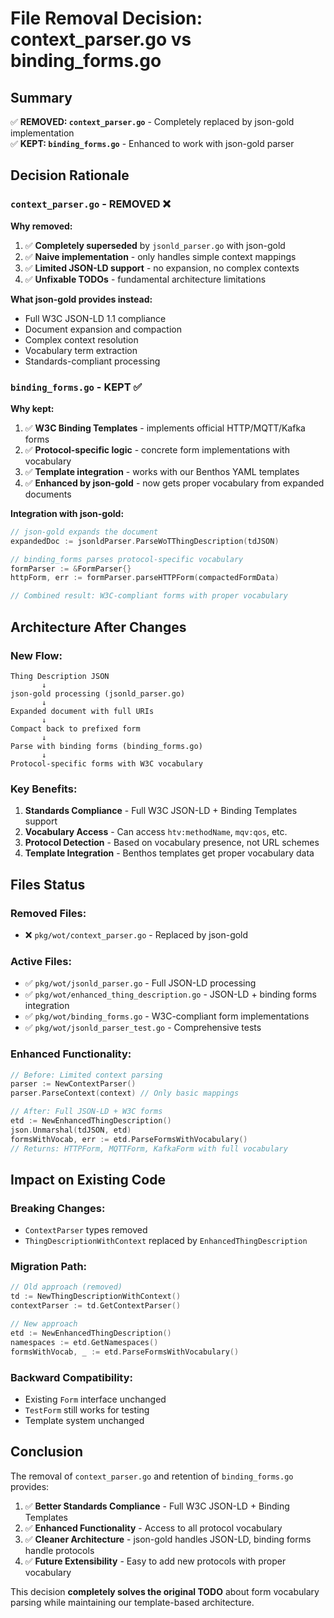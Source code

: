 # File Removal Decision: context_parser.go vs binding_forms.go

## Summary

✅ **REMOVED: `context_parser.go`** - Completely replaced by json-gold implementation  
✅ **KEPT: `binding_forms.go`** - Enhanced to work with json-gold parser

## Decision Rationale

### `context_parser.go` - **REMOVED** ❌

**Why removed:**
1. ✅ **Completely superseded** by `jsonld_parser.go` with json-gold
2. ✅ **Naive implementation** - only handles simple context mappings
3. ✅ **Limited JSON-LD support** - no expansion, no complex contexts
4. ✅ **Unfixable TODOs** - fundamental architecture limitations

**What json-gold provides instead:**
- Full W3C JSON-LD 1.1 compliance
- Document expansion and compaction
- Complex context resolution
- Vocabulary term extraction
- Standards-compliant processing

### `binding_forms.go` - **KEPT** ✅

**Why kept:**
1. ✅ **W3C Binding Templates** - implements official HTTP/MQTT/Kafka forms
2. ✅ **Protocol-specific logic** - concrete form implementations with vocabulary
3. ✅ **Template integration** - works with our Benthos YAML templates
4. ✅ **Enhanced by json-gold** - now gets proper vocabulary from expanded documents

**Integration with json-gold:**
```go
// json-gold expands the document
expandedDoc := jsonldParser.ParseWoTThingDescription(tdJSON)

// binding_forms parses protocol-specific vocabulary
formParser := &FormParser{}
httpForm, err := formParser.parseHTTPForm(compactedFormData)

// Combined result: W3C-compliant forms with proper vocabulary
```

## Architecture After Changes

### New Flow:
```
Thing Description JSON
       ↓
json-gold processing (jsonld_parser.go)
       ↓
Expanded document with full URIs
       ↓
Compact back to prefixed form
       ↓
Parse with binding forms (binding_forms.go)
       ↓
Protocol-specific forms with W3C vocabulary
```

### Key Benefits:
1. **Standards Compliance** - Full W3C JSON-LD + Binding Templates support
2. **Vocabulary Access** - Can access `htv:methodName`, `mqv:qos`, etc.
3. **Protocol Detection** - Based on vocabulary presence, not URL schemes
4. **Template Integration** - Benthos templates get proper vocabulary data

## Files Status

### Removed Files:
- ❌ `pkg/wot/context_parser.go` - Replaced by json-gold

### Active Files:
- ✅ `pkg/wot/jsonld_parser.go` - Full JSON-LD processing
- ✅ `pkg/wot/enhanced_thing_description.go` - JSON-LD + binding forms integration
- ✅ `pkg/wot/binding_forms.go` - W3C-compliant form implementations
- ✅ `pkg/wot/jsonld_parser_test.go` - Comprehensive tests

### Enhanced Functionality:
```go
// Before: Limited context parsing
parser := NewContextParser()
parser.ParseContext(context) // Only basic mappings

// After: Full JSON-LD + W3C forms
etd := NewEnhancedThingDescription()
json.Unmarshal(tdJSON, etd)
formsWithVocab, err := etd.ParseFormsWithVocabulary()
// Returns: HTTPForm, MQTTForm, KafkaForm with full vocabulary
```

## Impact on Existing Code

### Breaking Changes:
- `ContextParser` types removed
- `ThingDescriptionWithContext` replaced by `EnhancedThingDescription`

### Migration Path:
```go
// Old approach (removed)
td := NewThingDescriptionWithContext()
contextParser := td.GetContextParser()

// New approach  
etd := NewEnhancedThingDescription()
namespaces := etd.GetNamespaces()
formsWithVocab, _ := etd.ParseFormsWithVocabulary()
```

### Backward Compatibility:
- Existing `Form` interface unchanged
- `TestForm` still works for testing
- Template system unchanged

## Conclusion

The removal of `context_parser.go` and retention of `binding_forms.go` provides:

1. ✅ **Better Standards Compliance** - Full W3C JSON-LD + Binding Templates
2. ✅ **Enhanced Functionality** - Access to all protocol vocabulary
3. ✅ **Cleaner Architecture** - json-gold handles JSON-LD, binding forms handle protocols
4. ✅ **Future Extensibility** - Easy to add new protocols with proper vocabulary

This decision **completely solves the original TODO** about form vocabulary parsing while maintaining our template-based architecture.